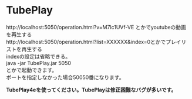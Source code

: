 # TubePlay
http://localhost:5050/operation.html?v=M7lc1UVf-VE とかでyoutubeの動画を再生する<br>
http://localhost:5050/operation.html?list=XXXXXX&index=0とかでプレイリストを再生する<br>
indexの設定は省略できる。<br>
java -jar TubePlay.jar 5050<br>
とかで起動できます。<br>
ポートを指定しなかった場合50050番になります。

<b>TubePlay4eを使ってください。TubePlayは修正困難なバグが多いです。</b>
